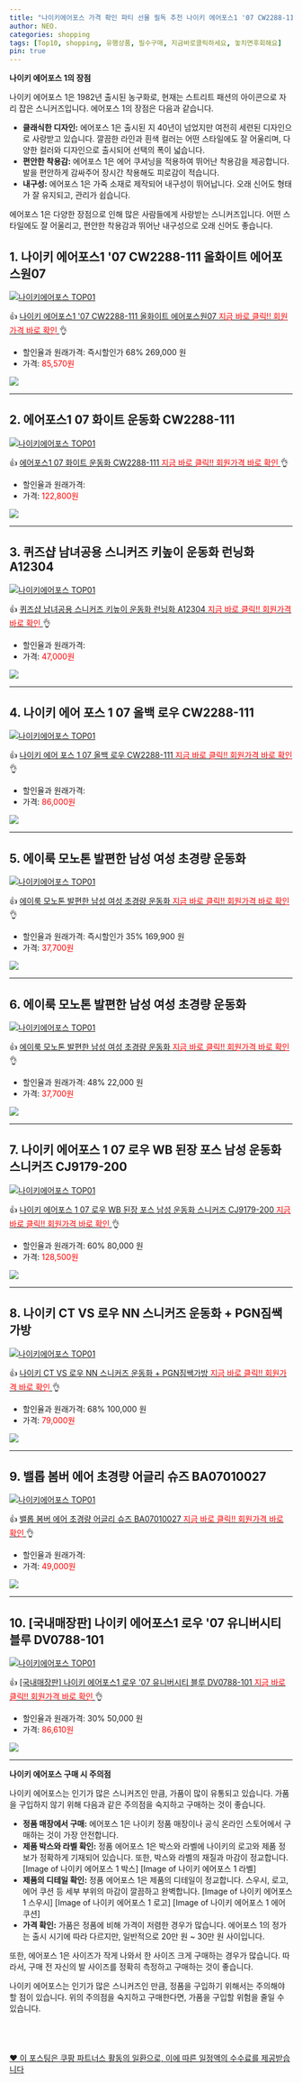 ```yaml
---
title: "나이키에어포스 가격 확인 파티 선물 필독 추천 나이키 에어포스1 '07 CW2288-111 올화이트 에어포스원07 비교 장점 구매가이드"
author: NEO.
categories: shopping
tags: [Top10, shopping, 유행상품, 필수구매, 지금바로클릭하세요, 놓치면후회해요]
pin: true
---
```

**나이키 에어포스 1의 장점**

나이키 에어포스 1은 1982년 출시된 농구화로, 현재는 스트리트 패션의 아이콘으로 자리 잡은 스니커즈입니다. 에어포스 1의 장점은 다음과 같습니다.

* **클래식한 디자인:** 에어포스 1은 출시된 지 40년이 넘었지만 여전히 세련된 디자인으로 사랑받고 있습니다. 깔끔한 라인과 흰색 컬러는 어떤 스타일에도 잘 어울리며, 다양한 컬러와 디자인으로 출시되어 선택의 폭이 넓습니다.
* **편안한 착용감:** 에어포스 1은 에어 쿠셔닝을 적용하여 뛰어난 착용감을 제공합니다. 발을 편안하게 감싸주어 장시간 착용해도 피로감이 적습니다.
* **내구성:** 에어포스 1은 가죽 소재로 제작되어 내구성이 뛰어납니다. 오래 신어도 형태가 잘 유지되고, 관리가 쉽습니다.

에어포스 1은 다양한 장점으로 인해 많은 사람들에게 사랑받는 스니커즈입니다. 어떤 스타일에도 잘 어울리고, 편안한 착용감과 뛰어난 내구성으로 오래 신어도 좋습니다.

   

## 1. 나이키 에어포스1 '07 CW2288-111 올화이트 에어포스원07

[![나이키에어포스 TOP01](https://thumbnail7.coupangcdn.com/thumbnails/remote/230x230ex/image/vendor_inventory/c2cd/28bfb4a8f260929a16b3fed5ed6e0008e2c988a3a9b9bd2c310adf1a0967.jpg)](https://link.coupang.com/re/AFFSDP?lptag=AF3617701&subid=GithubCoopas&pageKey=6957293598&traceid=V0-153&itemId=16923938641&vendorItemId=87701733752)


👍 [나이키 에어포스1 '07 CW2288-111 올화이트 에어포스원07 <font color=red> 지금 바로 클릭!! 회원가격 바로 확인 </font> ](https://link.coupang.com/re/AFFSDP?lptag=AF3617701&subid=GithubCoopas&pageKey=6957293598&traceid=V0-153&itemId=16923938641&vendorItemId=87701733752) 👌 


- 할인율과 원래가격: 즉시할인가 68%  269,000   원
- 가격: <span style='color:red'>85,570원</span>

[![](/discount_price.png)](https://link.coupang.com/re/AFFSDP?lptag=AF3617701&subid=GithubCoopas&pageKey=6957293598&traceid=V0-153&itemId=16923938641&vendorItemId=87701733752)

---


   

## 2. 에어포스1 07 화이트 운동화 CW2288-111

[![나이키에어포스 TOP01](https://thumbnail7.coupangcdn.com/thumbnails/remote/230x230ex/image/vendor_inventory/66db/258615da6cea93cde678f4a9694b0dae3ef604b23e869163d3f1904cd048.jpg)](https://link.coupang.com/re/AFFSDP?lptag=AF3617701&subid=GithubCoopas&pageKey=6986118330&traceid=V0-153&itemId=16238168325&vendorItemId=87637846226)


👍 [에어포스1 07 화이트 운동화 CW2288-111 <font color=red> 지금 바로 클릭!! 회원가격 바로 확인 </font> ](https://link.coupang.com/re/AFFSDP?lptag=AF3617701&subid=GithubCoopas&pageKey=6986118330&traceid=V0-153&itemId=16238168325&vendorItemId=87637846226) 👌 


- 할인율과 원래가격: 
- 가격: <span style='color:red'>122,800원</span>

[![](/discount_price.png)](https://link.coupang.com/re/AFFSDP?lptag=AF3617701&subid=GithubCoopas&pageKey=6986118330&traceid=V0-153&itemId=16238168325&vendorItemId=87637846226)

---


   

## 3. 퀴즈샵 남녀공용 스니커즈 키높이 운동화 런닝화 A12304

[![나이키에어포스 TOP01](https://thumbnail6.coupangcdn.com/thumbnails/remote/230x230ex/image/vendor_inventory/72b1/73728c90a6238451b0e1b52ebee073010eb1d9f2d19da25336fde7131ec9.jpg)](https://link.coupang.com/re/AFFSDP?lptag=AF3617701&subid=GithubCoopas&pageKey=7677552407&traceid=V0-153&itemId=20497919649&vendorItemId=87576232411)


👍 [퀴즈샵 남녀공용 스니커즈 키높이 운동화 런닝화 A12304 <font color=red> 지금 바로 클릭!! 회원가격 바로 확인 </font> ](https://link.coupang.com/re/AFFSDP?lptag=AF3617701&subid=GithubCoopas&pageKey=7677552407&traceid=V0-153&itemId=20497919649&vendorItemId=87576232411) 👌 


- 할인율과 원래가격: 
- 가격: <span style='color:red'>47,000원</span>

[![](/discount_price.png)](https://link.coupang.com/re/AFFSDP?lptag=AF3617701&subid=GithubCoopas&pageKey=7677552407&traceid=V0-153&itemId=20497919649&vendorItemId=87576232411)

---


   

## 4. 나이키 에어 포스 1 07 올백 로우 CW2288-111

[![나이키에어포스 TOP01](https://thumbnail8.coupangcdn.com/thumbnails/remote/230x230ex/image/vendor_inventory/f556/cd4cf512ec1f04ccfb5041c8d6602db9c3fbf0049578524bf196e8b5b2e2.jpg)](https://link.coupang.com/re/AFFSDP?lptag=AF3617701&subid=GithubCoopas&pageKey=7560473806&traceid=V0-153&itemId=19917391744&vendorItemId=87734119150)


👍 [나이키 에어 포스 1 07 올백 로우 CW2288-111 <font color=red> 지금 바로 클릭!! 회원가격 바로 확인 </font> ](https://link.coupang.com/re/AFFSDP?lptag=AF3617701&subid=GithubCoopas&pageKey=7560473806&traceid=V0-153&itemId=19917391744&vendorItemId=87734119150) 👌 


- 할인율과 원래가격: 
- 가격: <span style='color:red'>86,000원</span>

[![](/discount_price.png)](https://link.coupang.com/re/AFFSDP?lptag=AF3617701&subid=GithubCoopas&pageKey=7560473806&traceid=V0-153&itemId=19917391744&vendorItemId=87734119150)

---


   

## 5. 에이룩 모노톤 발편한 남성 여성 초경량 운동화

[![나이키에어포스 TOP01](https://thumbnail6.coupangcdn.com/thumbnails/remote/230x230ex/image/retail/images/7182952298611202-f4368f0f-ee04-4265-9340-f2da70d28be6.jpg)](https://link.coupang.com/re/AFFSDP?lptag=AF3617701&subid=GithubCoopas&pageKey=6654450152&traceid=V0-153&itemId=15257547371&vendorItemId=82478188132)


👍 [에이룩 모노톤 발편한 남성 여성 초경량 운동화 <font color=red> 지금 바로 클릭!! 회원가격 바로 확인 </font> ](https://link.coupang.com/re/AFFSDP?lptag=AF3617701&subid=GithubCoopas&pageKey=6654450152&traceid=V0-153&itemId=15257547371&vendorItemId=82478188132) 👌 


- 할인율과 원래가격: 즉시할인가 35%  169,900   원
- 가격: <span style='color:red'>37,700원</span>

[![](/discount_price.png)](https://link.coupang.com/re/AFFSDP?lptag=AF3617701&subid=GithubCoopas&pageKey=6654450152&traceid=V0-153&itemId=15257547371&vendorItemId=82478188132)

---


   

## 6. 에이룩 모노톤 발편한 남성 여성 초경량 운동화

[![나이키에어포스 TOP01](https://thumbnail6.coupangcdn.com/thumbnails/remote/230x230ex/image/retail/images/616649882297929-be7de1e6-09a3-438d-838a-7f378fafe4ee.jpg)](https://link.coupang.com/re/AFFSDP?lptag=AF3617701&subid=GithubCoopas&pageKey=6654450152&traceid=V0-153&itemId=15257547364&vendorItemId=82478188096)


👍 [에이룩 모노톤 발편한 남성 여성 초경량 운동화 <font color=red> 지금 바로 클릭!! 회원가격 바로 확인 </font> ](https://link.coupang.com/re/AFFSDP?lptag=AF3617701&subid=GithubCoopas&pageKey=6654450152&traceid=V0-153&itemId=15257547364&vendorItemId=82478188096) 👌 


- 할인율과 원래가격: 48%  22,000   원
- 가격: <span style='color:red'>37,700원</span>

[![](/discount_price.png)](https://link.coupang.com/re/AFFSDP?lptag=AF3617701&subid=GithubCoopas&pageKey=6654450152&traceid=V0-153&itemId=15257547364&vendorItemId=82478188096)

---


   

## 7. 나이키 에어포스 1 07 로우 WB 된장 포스 남성 운동화 스니커즈 CJ9179-200

[![나이키에어포스 TOP01](https://thumbnail9.coupangcdn.com/thumbnails/remote/230x230ex/image/vendor_inventory/fc80/800d644c83ba3bad1b66b52660fdd06663a3328cb46dca7a6c98e8fd248b.jpg)](https://link.coupang.com/re/AFFSDP?lptag=AF3617701&subid=GithubCoopas&pageKey=7553854868&traceid=V0-153&itemId=19885537419&vendorItemId=87780124803)


👍 [나이키 에어포스 1 07 로우 WB 된장 포스 남성 운동화 스니커즈 CJ9179-200 <font color=red> 지금 바로 클릭!! 회원가격 바로 확인 </font> ](https://link.coupang.com/re/AFFSDP?lptag=AF3617701&subid=GithubCoopas&pageKey=7553854868&traceid=V0-153&itemId=19885537419&vendorItemId=87780124803) 👌 


- 할인율과 원래가격: 60%  80,000   원
- 가격: <span style='color:red'>128,500원</span>

[![](/discount_price.png)](https://link.coupang.com/re/AFFSDP?lptag=AF3617701&subid=GithubCoopas&pageKey=7553854868&traceid=V0-153&itemId=19885537419&vendorItemId=87780124803)

---


   

## 8. 나이키 CT VS 로우 NN 스니커즈 운동화 + PGN짐쌕가방

[![나이키에어포스 TOP01](https://thumbnail10.coupangcdn.com/thumbnails/remote/230x230ex/image/vendor_inventory/6070/8f82ff34ce3929d5b75ef955402377bb9387e3b87edb8b27342bfa4ebcac.jpg)](https://link.coupang.com/re/AFFSDP?lptag=AF3617701&subid=GithubCoopas&pageKey=7603950953&traceid=V0-153&itemId=20122166798&vendorItemId=87216530059)


👍 [나이키 CT VS 로우 NN 스니커즈 운동화 + PGN짐쌕가방 <font color=red> 지금 바로 클릭!! 회원가격 바로 확인 </font> ](https://link.coupang.com/re/AFFSDP?lptag=AF3617701&subid=GithubCoopas&pageKey=7603950953&traceid=V0-153&itemId=20122166798&vendorItemId=87216530059) 👌 


- 할인율과 원래가격: 68%  100,000   원
- 가격: <span style='color:red'>79,000원</span>

[![](/discount_price.png)](https://link.coupang.com/re/AFFSDP?lptag=AF3617701&subid=GithubCoopas&pageKey=7603950953&traceid=V0-153&itemId=20122166798&vendorItemId=87216530059)

---


   

## 9. 밸롭 봄버 에어 초경량 어글리 슈즈 BA07010027

[![나이키에어포스 TOP01](https://thumbnail9.coupangcdn.com/thumbnails/remote/230x230ex/image/retail/images/2020/08/21/20/3/6e9319d0-4335-4ca0-a7b1-669d8b4e9409.jpg)](https://link.coupang.com/re/AFFSDP?lptag=AF3617701&subid=GithubCoopas&pageKey=1987806335&traceid=V0-153&itemId=3382110580&vendorItemId=71368762915)


👍 [밸롭 봄버 에어 초경량 어글리 슈즈 BA07010027 <font color=red> 지금 바로 클릭!! 회원가격 바로 확인 </font> ](https://link.coupang.com/re/AFFSDP?lptag=AF3617701&subid=GithubCoopas&pageKey=1987806335&traceid=V0-153&itemId=3382110580&vendorItemId=71368762915) 👌 


- 할인율과 원래가격: 
- 가격: <span style='color:red'>49,000원</span>

[![](/discount_price.png)](https://link.coupang.com/re/AFFSDP?lptag=AF3617701&subid=GithubCoopas&pageKey=1987806335&traceid=V0-153&itemId=3382110580&vendorItemId=71368762915)

---


   

## 10. [국내매장판] 나이키 에어포스1 로우 '07 유니버시티 블루 DV0788-101

[![나이키에어포스 TOP01](https://thumbnail8.coupangcdn.com/thumbnails/remote/230x230ex/image/vendor_inventory/5f89/a3c44c12ff3268e172ac65a92269ad3a2555ef54cfe936972b376bbf02c8.jpg)](https://link.coupang.com/re/AFFSDP?lptag=AF3617701&subid=GithubCoopas&pageKey=7430674515&traceid=V0-153&itemId=19298256637&vendorItemId=87751771894)


👍 [[국내매장판] 나이키 에어포스1 로우 '07 유니버시티 블루 DV0788-101 <font color=red> 지금 바로 클릭!! 회원가격 바로 확인 </font> ](https://link.coupang.com/re/AFFSDP?lptag=AF3617701&subid=GithubCoopas&pageKey=7430674515&traceid=V0-153&itemId=19298256637&vendorItemId=87751771894) 👌 


- 할인율과 원래가격: 30%  50,000   원
- 가격: <span style='color:red'>86,610원</span>

[![](/discount_price.png)](https://link.coupang.com/re/AFFSDP?lptag=AF3617701&subid=GithubCoopas&pageKey=7430674515&traceid=V0-153&itemId=19298256637&vendorItemId=87751771894)

---
**나이키 에어포스 구매 시 주의점**

나이키 에어포스는 인기가 많은 스니커즈인 만큼, 가품이 많이 유통되고 있습니다. 가품을 구입하지 않기 위해 다음과 같은 주의점을 숙지하고 구매하는 것이 좋습니다.

* **정품 매장에서 구매:** 에어포스 1은 나이키 정품 매장이나 공식 온라인 스토어에서 구매하는 것이 가장 안전합니다.
* **제품 박스와 라벨 확인:** 정품 에어포스 1은 박스와 라벨에 나이키의 로고와 제품 정보가 정확하게 기재되어 있습니다. 또한, 박스와 라벨의 재질과 마감이 정교합니다.
[Image of 나이키 에어포스 1 박스]
[Image of 나이키 에어포스 1 라벨]
* **제품의 디테일 확인:** 정품 에어포스 1은 제품의 디테일이 정교합니다. 스우시, 로고, 에어 쿠션 등 세부 부위의 마감이 깔끔하고 완벽합니다.
[Image of 나이키 에어포스 1 스우시]
[Image of 나이키 에어포스 1 로고]
[Image of 나이키 에어포스 1 에어 쿠션]
* **가격 확인:** 가품은 정품에 비해 가격이 저렴한 경우가 많습니다. 에어포스 1의 정가는 출시 시기에 따라 다르지만, 일반적으로 20만 원 ~ 30만 원 사이입니다.

또한, 에어포스 1은 사이즈가 작게 나와서 한 사이즈 크게 구매하는 경우가 많습니다. 따라서, 구매 전 자신의 발 사이즈를 정확히 측정하고 구매하는 것이 좋습니다.

나이키 에어포스는 인기가 많은 스니커즈인 만큼, 정품을 구입하기 위해서는 주의해야 할 점이 있습니다. 위의 주의점을 숙지하고 구매한다면, 가품을 구입할 위험을 줄일 수 있습니다.<br><br><br><br><br> [ ❤  이 포스팅은 쿠팡 파트너스 활동의 일환으로, 이에 따른 일정액의 수수료를 제공받습니다](https://link.coupang.com/a/bcEFyh)